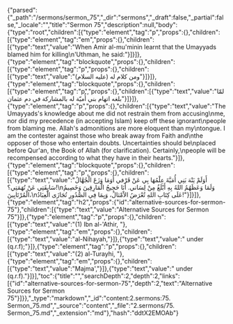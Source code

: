 {"parsed":{"_path":"/sermons/sermon_75","_dir":"sermons","_draft":false,"_partial":false,"_locale":"","title":"Sermon 75","description":null,"body":{"type":"root","children":[{"type":"element","tag":"p","props":{},"children":[{"type":"element","tag":"em","props":{},"children":[{"type":"text","value":"When Amir al-mu'minin learnt that the Umayyads blamed him for killing\n'Uthman, he said:"}]}]},{"type":"element","tag":"blockquote","props":{},"children":[{"type":"element","tag":"p","props":{},"children":[{"type":"text","value":"ومن كلام له (عليه السلام)"}]}]},{"type":"element","tag":"blockquote","props":{},"children":[{"type":"element","tag":"p","props":{},"children":[{"type":"text","value":"لمّا بلغه اتهام بني أُميّة له بالمشاركة في دم عثمان"}]}]},{"type":"element","tag":"p","props":{},"children":[{"type":"text","value":"The Umayyads's knowledge about me did not restrain them from accusing\nme, nor did my precedence (in accepting Islam) keep off these ignorant\npeople from blaming me. Allah's admonitions are more eloquent than my\ntongue. I am the contester against those who break away from Faith and\nthe opposer of those who entertain doubts. Uncertainties should be\nplaced before Qur'an, the Book of Allah (for clarification). Certainly,\npeople will be recompensed according to what they have in their hearts."}]},{"type":"element","tag":"blockquote","props":{},"children":[{"type":"element","tag":"p","props":{},"children":[{"type":"text","value":"أَوَلَمْ يَنْهَ بَنِي أُمَيَّةَ عِلْمُهَا بِي عَنْ قَرْفي أَوَمَا وَزَعَ الْجُهَّالُ سَابِقَتِي عَنْ تُهَمَتِي؟!\nوَلَمَا وَعَظَهُمُ اللهُ بِهِ أَبْلَغُ مِنْ لِسَاني. أَنَا حَجِيجُ الْمَارِقِينَ وَخَصِيمُ الْمُرْتَابِينَ،\nعَلَى كِتَابِ اللهِ تُعْرَضُ الاْمْثالُ، وَبِمَا فِي الصُّدُورِ تُجَازَى الْعِبَادُ!"}]}]},{"type":"element","tag":"h2","props":{"id":"alternative-sources-for-sermon-75"},"children":[{"type":"text","value":"Alternative Sources for Sermon 75"}]},{"type":"element","tag":"p","props":{},"children":[{"type":"text","value":"(1) Ibn al-'Athir, "},{"type":"element","tag":"em","props":{},"children":[{"type":"text","value":"al-Nihayah,"}]},{"type":"text","value":" under (q.r.f);"}]},{"type":"element","tag":"p","props":{},"children":[{"type":"text","value":"(2) al-Turayhi, "},{"type":"element","tag":"em","props":{},"children":[{"type":"text","value":"Majma',"}]},{"type":"text","value":" under (q.r.f)."}]}],"toc":{"title":"","searchDepth":2,"depth":2,"links":[{"id":"alternative-sources-for-sermon-75","depth":2,"text":"Alternative Sources for Sermon 75"}]}},"_type":"markdown","_id":"content:2.sermons:75. Sermon_75.md","_source":"content","_file":"2.sermons/75. Sermon_75.md","_extension":"md"},"hash":"ddtX2EMOAb"}